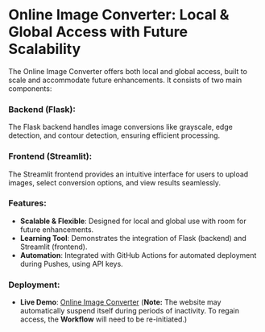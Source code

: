 # Online Image Converter: Local & Global Access with Future Scalability

The Online Image Converter offers both local and global access, built to scale and accommodate future enhancements. It consists of two main components:

### **Backend (Flask)**:
The Flask backend handles image conversions like grayscale, edge detection, and contour detection, ensuring efficient processing.

### **Frontend (Streamlit)**:
The Streamlit frontend provides an intuitive interface for users to upload images, select conversion options, and view results seamlessly.

### **Features**:
- **Scalable & Flexible**: Designed for local and global use with room for future enhancements.
- **Learning Tool**: Demonstrates the integration of Flask (backend) and Streamlit (frontend).
- **Automation**: Integrated with GitHub Actions for automated deployment during Pushes, using API keys.

### **Deployment**:
- **Live Demo**: [Online Image Converter](https://streamlab-image-converter.onrender.com) (**Note:** The website may automatically suspend itself during periods of inactivity. To regain access, the **Workflow** will need to be re-initiated.)

